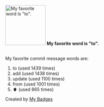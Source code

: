 <img src="https://my-badges.github.io/my-badges/favorite-word.png" alt="My favorite word is &quot;to&quot;." title="My favorite word is &quot;to&quot;." width="128">
<strong>My favorite word is &quot;to&quot;.</strong>
<br><br>

My favorite commit message words are:

1. to (used 1439 times)
2. add (used 1438 times)
3. update (used 1100 times)
4. from (used 1001 times)
5. :arrow_up: (used 865 times)


Created by <a href="https://github.com/my-badges/my-badges">My Badges</a>